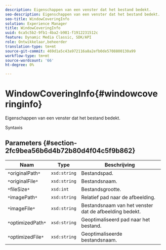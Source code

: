```yaml
---
description: Eigenschappen van een venster dat het bestand bedekt.
seo-description: Eigenschappen van een venster dat het bestand bedekt.
seo-title: WindowCoveringInfo
solution: Experience Manager
title: WindowCoveringInfo
uuid: 6ca5c5b2-9fb1-4ba2-b981-f1912231512c
feature: Dynamic Media Classic, SDK/API
role: Ontwikkelaar,beheerder
translation-type: tm+mt
source-git-commit: 469d1a5c43a972116a8a2efb0de5708800130a99
workflow-type: tm+mt
source-wordcount: '66'
ht-degree: 0%

---
```



# WindowCoveringInfo{#windowcoveringinfo}

Eigenschappen van een venster dat het bestand bedekt.

Syntaxis

## Parameters {#section-2fc9bea56b6d4b72b80d4f04c5f9b862}

| Naam | Type | Beschrijving |
|---|---|---|
| `*`originalPath`*` | `xsd:string` | Bestandspad. |
| `*`originalFile`*` | `xsd:string` | Bestandsnaam. |
| `*`fileSize`*` | `xsd:int` | Bestandsgrootte. |
| `*`imagePath`*` | `xsd:string` | Relatief pad naar de afbeelding. |
| `*`imageFile`*` | `xsd:string` | Bestandsnaam van het venster dat de afbeelding bedekt. |
| `*`optimizedPath`*` | `xsd:string` | Geoptimaliseerd pad naar het bestand. |
| `*`optimizedFile`*` | `xsd:string` | Geoptimaliseerde bestandsnaam. |

